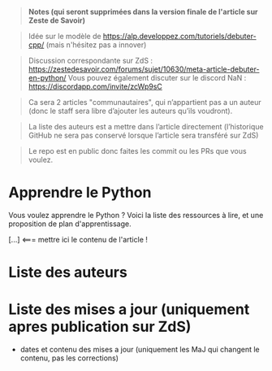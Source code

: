 
> **Notes (qui seront supprimées dans la version finale de l'article sur Zeste de Savoir)**

> Idée sur le modèle de https://alp.developpez.com/tutoriels/debuter-cpp/ (mais n'hésitez pas a innover)

> Discussion correspondante sur ZdS : https://zestedesavoir.com/forums/sujet/10630/meta-article-debuter-en-python/
> Vous pouvez également discuter sur le discord NaN : https://discordapp.com/invite/zcWp9sC

> Ca sera 2 articles "communautaires", qui n’appartient pas a un auteur (donc le staff sera libre d’ajouter les auteurs qu’ils voudront).

> La liste des auteurs est a mettre dans l’article directement (l’historique GitHub ne sera pas conservé lorsque l’article sera transféré sur ZdS)

> Le repo est en public donc faites les commit ou les PRs que vous voulez.

# Apprendre le Python

Vous voulez apprendre le Python ? Voici la liste des ressources à lire, et une proposition de plan d'apprentissage.

[...] <=== mettre ici le contenu de l'article !

# Liste des auteurs

# Liste des mises a jour (uniquement apres publication sur ZdS)

- dates et contenu des mises a jour (uniquement les MaJ qui changent le contenu, pas les corrections)
